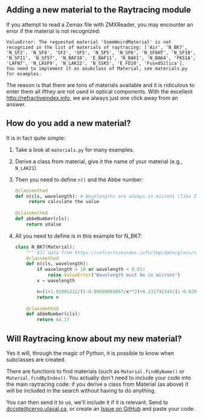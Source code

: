 ## Adding a new material to the Raytracing module

If you attempt to read a Zemax file with ZMXReader, you may encounter an error if the material is not recognized:

```shell
ValueError: The requested material 'SomeWeirdMaterial' is not recognized in the list of materials of raytracing: ['Air', 'N_BK7', 'N_SF2', 'N_SF8', 'SF2', 'SF5', 'N_SF5', 'N_SF6', 'N_SF6HT', 'N_SF10', 'N_SF11', 'N_SF57', 'N_BAF10', 'E_BAF11', 'N_BAK1', 'N_BAK4', 'FK51A', 'LAFN7', 'N_LASF9', 'N_LAK22', 'N_SSK5', 'E_FD10', 'FusedSilica'].  You need to implement it as asubclass of Material, see materials.py for examples.
```



The reason is that there are tons of materials available and it is ridiculous to enter them all ifthey are not used in optical components.  With the excellent http://refractiveindex.info, we are always just one click away from an answer. 

## How do you add a new material?

It is in fact quite simple:

1. Take a look at `materials.py` for many examples.

2. Derive a class from material, give it the name of your material (e.g., `N_LAK21`)

3. Then you need to define  `n()` and the Abbe number:

   ```python
   @classmethod
   def n(cls, wavelength): # Wavelengths are always in microns (like Zemax, refractiveindex.info, etc).
   		return calculate the value
   		
   @classmethod
   def abbeNumber(cls):
       return aValue		
   ```

4. All you need to define is in this example for N_BK7:

   ```python
   class N_BK7(Material):
       """ All data from https://refractiveindex.info/tmp/data/glass/schott/N-BK7.html """
       @classmethod
       def n(cls, wavelength):
           if wavelength > 10 or wavelength < 0.01:
               raise ValueError("Wavelength must be in microns")
           x = wavelength
   
           n=(1+1.03961212/(1-0.00600069867/x**2)+0.231792344/(1-0.0200179144/x**2)+1.01046945/(1-103.560653/x**2))**.5
           return n
       
       @classmethod
       def abbeNumber(cls):
           return 64.17
   ```

## Will Raytracing know about my new material?

Yes it will, through the magic of Python, it is possible to know when subclasses are created.

There are functions to find materials (such as `Material.findByName()` or `Material.findByIndex()`.  You actually don't need to include your code into the main raytracing code: if you derive a class from Material (as above) it will be included in the search without having to do anything.

You can then send it to us, we'll include it if it is relevant. Send to  dccote@cervo.ulaval.ca, or create an [Issue on GitHub](https://github.com/DCC-Lab/RayTracing/issues) and paste your code.

